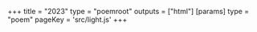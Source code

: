 +++
title = "2023"
type = "poemroot"
outputs = ["html"]
[params]
    type = "poem"
    pageKey = 'src/light.js'
+++
